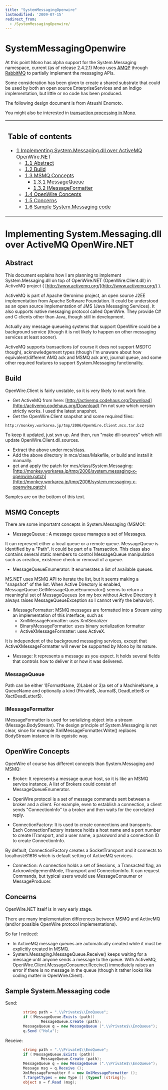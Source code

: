 ```yaml
---
title: "SystemMessagingOpenwire"
lastmodified: '2009-07-15'
redirect_from:
  - /SystemMessagingOpenwire/
---
```


SystemMessagingOpenwire
=======================

 At this point Mono has alpha support for the System.Messaging namespace, current (as of release 2.4.2.1) Mono uses [AMQP](http://www.amqp.org) through [RabbitMQ](http://www.rabbitmq.com) to partially implement the messaging APIs.

Some consideration has been given to create a shared substrate that could be used by both an open source EnterpriseServices and an Indigo implementation, but little or no code has been produced.

The following design document is from Atsushi Enomoto.

You might also be interested in [transaction processing in Mono](/Transactions).

<table>
<col width="100%" />
<tbody>
<tr class="odd">
<td align="left"><h2>Table of contents</h2>
<ul>
<li><a href="#implementing-systemmessagingdll-over-activemq-openwirenet">1 Implementing System.Messaging.dll over ActiveMQ OpenWire.NET</a>
<ul>
<li><a href="#abstract">1.1 Abstract</a></li>
<li><a href="#build">1.2 Build</a></li>
<li><a href="#msmq-concepts">1.3 MSMQ Concepts</a>
<ul>
<li><a href="#messagequeue">1.3.1 MessageQueue</a></li>
<li><a href="#imessageformatter">1.3.2 IMessageFormatter</a></li>
</ul></li>
<li><a href="#openwire-concepts">1.4 OpenWire Concepts</a></li>
<li><a href="#concerns">1.5 Concerns</a></li>
<li><a href="#sample-systemmessaging-code">1.6 Sample System.Messaging code</a></li>
</ul></li>
</ul></td>
</tr>
</tbody>
</table>

Implementing System.Messaging.dll over ActiveMQ OpenWire.NET
============================================================

Abstract
--------

This document explains how I am planning to implement System.Messaging.dll on top of OpenWire.NET (OpenWire.Client.dll) in ActiveMQ project ( [http://www.activemq.org/](http://www.activemq.org/) ).

ActiveMQ is part of Apache Geronimo project, an open source J2EE implementation from Apache Software Foundation. It could be understood as an open source implementation of JMS (Java Messaging Services). It also supports native messaging protocol called OpenWire. They provide C# and C clients other than Java, though still in development.

Actually any message queueing systems that support OpenWire could be a background service (though it is not likely to happen on other messaging services at least sooner).

ActiveMQ supports transactions (of course it does not support MSDTC though), acknowledgement types (though I'm unaware about how equivalent/different AMQ ack and MSMQ ack are), journal queue, and some other required features to support System.Messaging functionality.

Build
-----

OpenWire.Client is fairly unstable, so it is very likely to not work fine.

-   Get ActiveMQ from here: [http://activemq.codehaus.org/Download](http://activemq.codehaus.org/Download) I'm not sure which version strictly works. I used the latest snapshot.
-   Get the OpenWire.Client snapshot and some required files:

<!-- -->

    http://monkey.workarea.jp/tmp/2006/OpenWire.Client.mcs.tar.bz2

To keep it updated, just svn up. And then, run "make dll-sources" which will update OpenWire.Client.dll.sources.

-   Extract the above under mcs/class.
-   Add the above directory in mcs/class/Makefile, or build and install it manually.
-   get and apply the patch for mcs/class/System.Messaging: [http://monkey.workarea.jp/tmp/2006/system.messaging-x-openwire.patch](http://monkey.workarea.jp/tmp/2006/system.messaging-x-openwire.patch)

Samples are on the bottom of this text.

MSMQ Concepts
-------------

There are some importatnt concepts in System.Messaging (MSMQ):

-   MessageQueue : A message queue manages a set of Messages.

It can represent either a local queue or a remote queue. MessageQueue is identified by a "Path". It could be part of a Transaction. This class also contains several static members to control MessageQueue manipulation such as creation, existence check or removal of a queue.

-   MessageQueueEnumerator: It enumerates a list of available queues.

MS.NET uses MSMQ API to iterate the list, but it seems making a "snapshot" of the list. When Active Directory is enabled, MessageQueue.GetMessageQueueEnumerator() seems to return a meaningful set of MessageQueues (on my box without Active Directory it always raises MessageQueueException so I cannot verify the behavior).

-   IMessageFormatter: MSMQ messages are formatted into a Stream using an implementation of this interface, such as
    -   XmlMessageFormatter: uses XmlSerializer
    -   BinaryMessageFormatter: uses binary serialization formatter
    -   ActiveXMessageFormatter: uses ActiveX.

It is independent of the background messaging services, except that ActiveXMessageFormatter will never be supported by Mono by its nature.

-   Message: It represents a message as you expect. It holds several fields that controls how to deliver it or how it was delivered.

### MessageQueue

Path can be either 1)FormatName, 2)Label or 3)a set of a MachineName, a QueueName and optionally a kind (Private\$, Journal\$, DeadLetter\$ or XactDeadLetter\$).

### IMessageFormatter

IMessageFormatter is used for serializing object into a stream (Message.BodyStream). The design principle of System.Messaging is not clear, since for example XmlMessageFormatter.Write() replaces BodyStream instance in its egoistic way.

OpenWire Concepts
-----------------

OpenWire of course has different concepts than System.Messaging and MSMQ:

- Broker: It represents a message queue host, so it is like an MSMQ service instance. A list of Brokers could consist of MessageQueueEnumerator.

- OpenWire protocol is a set of message commands sent between a broker and a client. For example, even to establish a connection, a client sends "ConnectionInfo" to a broker and then waits for the correlated reply.

- ConnectionFactory: It is used to create connections and transports. Each ConnectionFactory instance holds a host name and a port number to create ITransport, and a user name, a password and a connection ID to create ConnectionInfo.

By default, ConnectionFactory creates a SocketTransport and it connects to localhost:61616 which is default setting of ActiveMQ services.

- Connection: A connection holds a set of Sessions, a Transacted flag, an AcknowledgementMode, ITransport and ConnectionInfo. It can request Commands, but typical users would use MessageConsumer or MessageProducer.

Concerns
--------

OpenWire.NET itself is in very early stage.

There are many implementation differences between MSMQ and ActiveMQ (and/or possible OpenWire protocol implementations).

So far I noticed:

-   In ActiveMQ message queues are automatically created while it must be explicitly created in MSMQ.
-   System.Messaging.MessageQueue.Receive() keeps waiting for a message until anyone sends a message to the queue. With ActiveMQ, OpenWire.Client.MessageConsumer.Receive() immediately raises an error if there is no message in the queue (though it rather looks like coding matter in OpenWire.Client).

Sample System.Messaging code
----------------------------

Send:

``` csharp
        string path = ".\\Private$\\EnoQueue";
        if (!MessageQueue.Exists (path))
                MessageQueue.Create (path);
        MessageQueue q = new MessageQueue (".\\Private$\\EnoQueue");
        q.Send ("Hola");
```

Receive:

``` csharp
        string path = ".\\Private$\\EnoQueue";
        if (!MessageQueue.Exists (path))
                MessageQueue.Create (path);
        MessageQueue q = new MessageQueue (".\\Private$\\EnoQueue");
        Message msg = q.Receive ();
        XmlMessageFormatter f = new XmlMessageFormatter ();
        f.TargetTypes = new Type [] {typeof (string)};
        object o = f.Read (msg);
```
